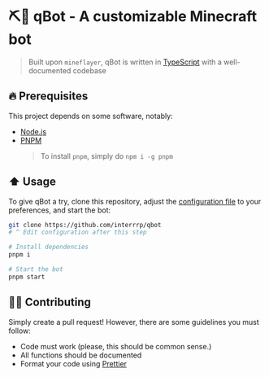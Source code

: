 # ⛏️🤖 qBot - A customizable Minecraft bot

> Built upon `mineflayer`, qBot is written in
> [TypeScript](https://www.typescriptlang.org/) with a well-documented codebase

## 🔥 Prerequisites

This project depends on some software, notably:

- [Node.js](https://nodejs.org)
- [PNPM](https://pnpm.io/)
  > To install `pnpm`, simply do `npm i -g pnpm`

## ⬆️ Usage

To give qBot a try, clone this repository, adjust the
[configuration file](qbot.config.json) to your preferences, and start the bot:

```sh
git clone https://github.com/interrrp/qbot
# ^ Edit configuration after this step

# Install dependencies
pnpm i

# Start the bot
pnpm start
```

## 🧑‍💻 Contributing

Simply create a pull request! However, there are some guidelines you must
follow:

- Code must work (please, this should be common sense.)
- All functions should be documented
- Format your code using [Prettier](https://prettier.io/)
